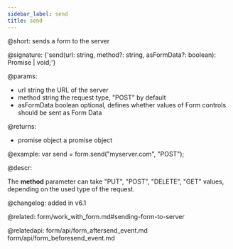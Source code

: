 ```yaml
---
sidebar_label: send
title: send
---          
```


@short: sends a form to the server

@signature: {'send(url: string, method?: string, asFormData?: boolean): Promise<any> | void;'}


@params:
- url			string		the URL of the server
- method 		string		the request type, "POST" by default
- asFormData	boolean		optional, defines whether values of Form controls should be sent as Form Data



@returns:
- promise 		object		a promise object


@example:
var send = form.send("myserver.com", "POST");



@descr:

The **method** parameter can take "PUT", "POST", "DELETE", "GET" values, depending on the used type of the request. 

@changelog: added in v6.1


@related: form/work_with_form.md#sending-form-to-server

@relatedapi:
form/api/form_aftersend_event.md
form/api/form_beforesend_event.md

